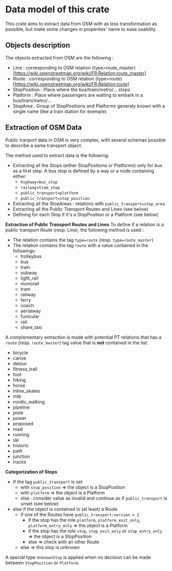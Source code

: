 # Data model of this crate

This crate aims to extract data from OSM with as less transformation as possible, but make some changes in properties' name to ease usability.

## Objects description
The objects extracted from OSM are the following :
* Line : corresponding to OSM relation (type=route_master)[https://wiki.openstreetmap.org/wiki/FR:Relation:route_master]
* Route : corresponding to OSM relation (type=route)[https://wiki.openstreetmap.org/wiki/FR:Relation:route]
* StopPosition : Place where the bus/tram/metro/... stops
* Platform : Place where passengers are waiting to embark in a bus/tram/metro/...
* StopArea : Group of StopPositions and Platforms generaly known with a single name (like a train station for exemple)

## Extraction of OSM Data
Public tranport data in OSM is very complex, with several schemas possible to describe a same transport object.

The method used to extract data is the following:
* Extracting all the Stops (either StopPositions or Platforms) only for bus as a first step. A bus stop is defined by a way or a node containing either:
  * `highway=bus_stop`
  * `railway=tram_stop`
  * `public_transport=platform`
  * `public_transport=stop_position`
* Extracting all the StopAreas : relations with `public_transport=stop_area`
* Extracting all the Public Transport Routes and Lines (see below)
* Defining for each Stop if it's a StopPosition or a Platform (see below)


**Extraction of Public Transport Routes and Lines**
To define if a relation is a public transport Route (resp. Line), the following method is used :
* The relation contains the tag `type=route` (resp. `type=route_master`)
* The relation contains the tag `route` with a value contained in the followings:
  * trolleybus
  * bus
  * train
  * subway
  * light_rail
  * monorail
  * tram
  * railway
  * ferry
  * coach
  * aerialway
  * funicular
  * rail
  * share_taxi

A complementary extraction is made with potential PT relations that has a `route` (resp. `route_master`) tag value that is **not** contained in the list:
* bicycle
* canoe
* detour
* fitness_trail
* foot
* hiking
* horse
* inline_skates
* mtb
* nordic_walking
* pipeline
* piste
* power
* proposed
* road
* running
* ski
* historic
* path
* junction
* tracks



**Categorization of Stops**

* If the tag `public_transport` is set
  * with `stop_position` => the object is a StopPosition
  * with `platform` => the object is a Platform
  * else : consider value as invalid and continue as if `public_transport` is unset (see below)
* else if the object is contained in (at least) a Route
  * if one of the Routes have `public_transport:version = 2`
    * if the stop has the role `platform`, `platform_exit_only`, `platform_entry_only` => the object is a Platform
    * if the stop has the role `stop`, `stop_exit_only` or `stop_entry_only` => the object is a StopPosition
    * else => check with an other Route
  * else => this stop is unknown

A special type `UnknownStop` is applied when no decision can be made between `StopPosition` or `Platform`.
